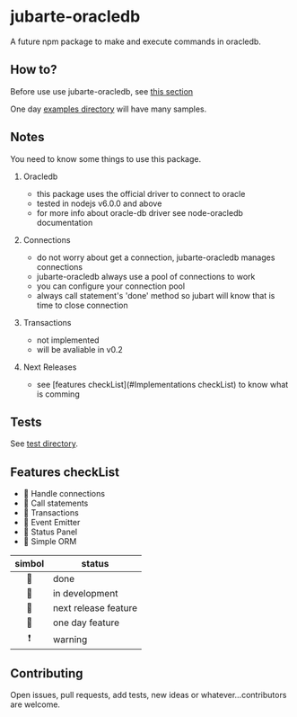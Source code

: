 # jubarte-oracledb
A future npm package to make and execute commands in oracledb.

## How to?
Before use use jubarte-oracledb, see [this section](#Notes)

One day [examples directory](examples) will have many samples. 

## Notes
You need to know some things to use this package.

1. Oracledb
   * this package uses the official driver to connect to oracle
   * tested in nodejs v6.0.0 and above 
   * for more info about oracle-db driver see node-oracledb documentation

2. Connections
    * do not worry about get a connection, jubarte-oracledb manages connections
    * jubarte-oracledb always use a pool of connections to work
    * you can configure your connection pool
    * always call statement's 'done' method so jubart will know that is time to close connection

3. Transactions
    * not implemented
    * will be avaliable in v0.2

3. Next Releases
    * see [features checkList](#Implementations checkList) to know what is comming

## Tests
See [test directory](test/).

## Features checkList

- :small_orange_diamond: Handle connections
- :small_orange_diamond: Call statements
- :small_red_triangle: Transactions
- :small_red_triangle_down: Event Emitter
- :small_red_triangle_down: Status Panel
- :small_red_triangle_down: Simple ORM

| simbol | status |
|:---:|---|
| :small_blue_diamond: | done |
| :small_orange_diamond: | in development |
| :small_red_triangle: | next release feature |
| :small_red_triangle_down: | one day feature |
| :heavy_exclamation_mark: | warning |

## Contributing
Open issues, pull requests, add tests, new ideas or whatever...contributors are welcome.
